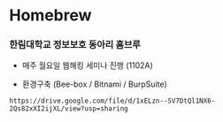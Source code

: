 # Homebrew

### 한림대학교 정보보호 동아리 홈브루

- 매주 월요일 웹해킹 세미나 진행 (1102A)


- 환경구축 (Bee-box / Bitnami / BurpSuite)
```
https://drive.google.com/file/d/1xELzn--SV7DtQl1NX6-2Qs82xXI2ijXL/view?usp=sharing
```
